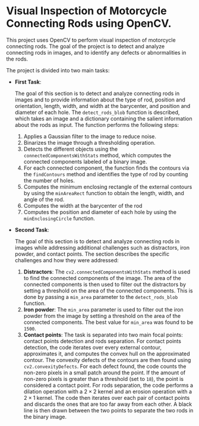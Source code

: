 # Visual Inspection of Motorcycle Connecting Rods using OpenCV.

This project uses OpenCV to perform visual inspection of motorcycle connecting rods. The goal of the project is to detect and analyze connecting rods in images, and to identify any defects or abnormalities in the rods.

The project is divided into two main tasks:

- **First Task**:

   The goal of this section is to detect and analyze connecting rods in images and to provide information about the type of rod, position and orientation, length, width, and width at the barycenter, and position and diameter of each hole. The `detect_rods_blob` function is described, which takes an image and a dictionary containing the salient information about the rods as input. The function performs the following steps:

    1. Applies a Gaussian filter to the image to reduce noise.
    2. Binarizes the image through a thresholding operation.
    3. Detects the different objects using the `connectedComponentsWithStats` method, which computes the connected components labeled of a binary image.
    4. For each connected component, the function finds the contours via the `findContours` method and identifies the type of rod by counting the number of holes.
    5. Computes the minimum enclosing rectangle of the external contours by using the `minAreaRect` function to obtain the length, width, and angle of the rod.
    6. Computes the width at the barycenter of the rod
    7. Computes the position and diameter of each hole by using the `minEnclosingCircle` function.
        
- **Second Task**:

    The goal of this section is to detect and analyze connecting rods in images while addressing additional challenges such as distractors, iron powder, and contact points.
    The section describes the specific challenges and how they were addressed:

    1. **Distractors**: The `cv2.connectedComponentsWithStats` method is used to find the connected components of the image. The area of the connected components is then used to filter out the distractors by setting a threshold on the area of the connected components. This is done by passing a `min_area` parameter to the `detect_rods_blob` function.
    2. **Iron powder**: The `min_area` parameter is used to filter out the iron powder from the image by setting a threshold on the area of the connected components. The best value for `min_area` was found to be `1500`.
    3. **Contact points**: The task is separated into two main focal points: contact points detection and rods separation. For contact points detection, the code iterates over every external contour, approximates it, and computes the convex hull on the approximated contour. The convexity defects of the contours are then found using `cv2.convexityDefects`. For each defect found, the code counts the non-zero pixels in a small patch around the point. If the amount of non-zero pixels is greater than a threshold (set to `18`), the point is considered a contact point. For rods separation, the code performs a dilation operation with a $2\times2$ kernel and an erosion operation with a $2\times1$ kernel. The code then iterates over each pair of contact points and discards the ones that are too far away from each other. A black line is then drawn between the two points to separate the two rods in the binary image.